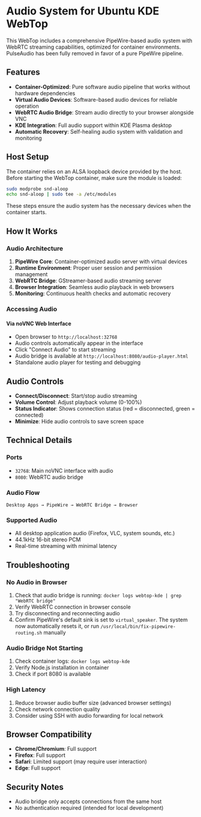 # Audio System for Ubuntu KDE WebTop

This WebTop includes a comprehensive PipeWire-based audio system with WebRTC streaming capabilities, optimized for container environments. PulseAudio has been fully removed in favor of a pure PipeWire pipeline.

## Features

- **Container-Optimized**: Pure software audio pipeline that works without hardware dependencies
- **Virtual Audio Devices**: Software-based audio devices for reliable operation
- **WebRTC Audio Bridge**: Stream audio directly to your browser alongside VNC
- **KDE Integration**: Full audio support within KDE Plasma desktop
- **Automatic Recovery**: Self-healing audio system with validation and monitoring

## Host Setup

The container relies on an ALSA loopback device provided by the host. Before
starting the WebTop container, make sure the module is loaded:

```bash
sudo modprobe snd-aloop
echo snd-aloop | sudo tee -a /etc/modules
```

These steps ensure the audio system has the necessary devices when the container starts.

## How It Works

### Audio Architecture

1. **PipeWire Core**: Container-optimized audio server with virtual devices
2. **Runtime Environment**: Proper user session and permission management
3. **WebRTC Bridge**: GStreamer-based audio streaming server
4. **Browser Integration**: Seamless audio playback in web browsers
5. **Monitoring**: Continuous health checks and automatic recovery

### Accessing Audio

#### Via noVNC Web Interface
- Open browser to `http://localhost:32768`
- Audio controls automatically appear in the interface
- Click "Connect Audio" to start streaming
- Audio bridge is available at `http://localhost:8080/audio-player.html`
- Standalone audio player for testing and debugging

## Audio Controls

- **Connect/Disconnect**: Start/stop audio streaming
- **Volume Control**: Adjust playback volume (0-100%)
- **Status Indicator**: Shows connection status (red = disconnected, green = connected)
- **Minimize**: Hide audio controls to save screen space

## Technical Details

### Ports
- `32768`: Main noVNC interface with audio
- `8080`: WebRTC audio bridge

### Audio Flow
```
Desktop Apps → PipeWire → WebRTC Bridge → Browser
```

### Supported Audio
- All desktop application audio (Firefox, VLC, system sounds, etc.)
- 44.1kHz 16-bit stereo PCM
- Real-time streaming with minimal latency

## Troubleshooting

### No Audio in Browser
1. Check that audio bridge is running: `docker logs webtop-kde | grep "WebRTC bridge"`
2. Verify WebRTC connection in browser console
3. Try disconnecting and reconnecting audio
4. Confirm PipeWire's default sink is set to `virtual_speaker`. The system now automatically resets it, or run `/usr/local/bin/fix-pipewire-routing.sh` manually

### Audio Bridge Not Starting
1. Check container logs: `docker logs webtop-kde`
2. Verify Node.js installation in container
3. Check if port 8080 is available

### High Latency
1. Reduce browser audio buffer size (advanced browser settings)
2. Check network connection quality
3. Consider using SSH with audio forwarding for local network

## Browser Compatibility

- **Chrome/Chromium**: Full support
- **Firefox**: Full support  
- **Safari**: Limited support (may require user interaction)
- **Edge**: Full support

## Security Notes

- Audio bridge only accepts connections from the same host
- No authentication required (intended for local development)
